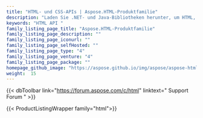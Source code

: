 ```yaml
---
title: "HTML- und CSS-APIs | Aspose.HTML-Produktfamilie"
description: "Laden Sie .NET- und Java-Bibliotheken herunter, um HTML, EPUB oder MHTML zu lesen. Bearbeiten oder rendern Sie in PDF, Bild, Markdown, MHTML. Fügen Sie HTML, EPUB zusammen oder extrahieren Sie Text und Bilder aus HTML-, XHTML-, MHTML-, EPUB- oder SVG-Dateien."
keywords: "HTML API "
family_listing_page_title: "Aspose.HTML-Produktfamilie"
family_listing_page_description: ""
family_listing_page_iconurl: ""
family_listing_page_selfHosted: ""
family_listing_page_type: "4"
family_listing_page_venture: "4"
family_listing_page_package: ""
homepage_github_image: "https://aspose.github.io/img/aspose/aspose-html.png"
weight:  15
---
```


{{< dbToolbar link="https://forum.aspose.com/c/html" linktext=" Support Forum " >}}

{{< ProductListingWrapper family="html">}}

